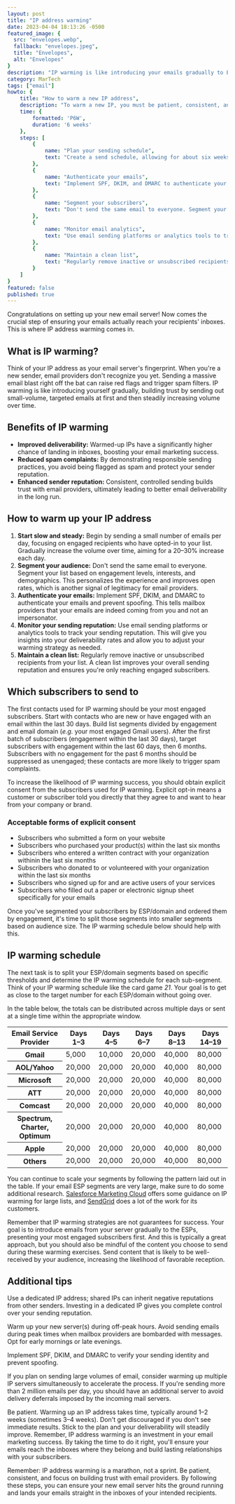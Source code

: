 ```yaml
---
layout: post
title: "IP address warming"
date: 2023-04-04 18:13:26 -0500
featured_image: {
  src: "envelopes.webp",
  fallback: "envelopes.jpeg",
  title: "Envelopes",
  alt: "Envelopes"
}
description: "IP warming is like introducing your emails gradually to ESPs, building trust by sending out a few messages at first and then steadily increasing volume over time."
category: MarTech
tags: ["email"]
howto: {
	title: "How to warm a new IP address",
	description: "To warm a new IP, you must be patient, consistent, and focus on building trust with email providers.",
	time: {
		formatted: 'P6W',
		duration: '6 weeks'
	},
	steps: [
		{
			name: "Plan your sending schedule",
			text: "Create a send schedule, allowing for about six weeks to complete the IP warming process."
		},
		{
			name: "Authenticate your emails",
			text: "Implement SPF, DKIM, and DMARC to authenticate your emails and prevent spoofing."
		},
		{
			name: "Segment your subscribers",
			text: "Don't send the same email to everyone. Segment your list based on engagement levels and email service provider."
		},
		{
			name: "Monitor email analytics",
			text: "Use email sending platforms or analytics tools to track your sending reputation."
		},
		{
			name: "Maintain a clean list",
			text: "Regularly remove inactive or unsubscribed recipients from your list."
		}
	]
}
featured: false
published: true
---
```


Congratulations on setting up your new email server! Now comes the crucial step of ensuring your emails actually reach your recipients' inboxes. This is where IP address warming comes in.

## What is IP warming?

Think of your IP address as your email server's fingerprint. When you're a new sender, email providers don't recognize you yet. Sending a massive email blast right off the bat can raise red flags and trigger spam filters. IP warming is like introducing yourself gradually, building trust by sending out small-volume, targeted emails at first and then steadily increasing volume over time.

## Benefits of IP warming

- **Improved deliverability:** Warmed-up IPs have a significantly higher chance of landing in inboxes, boosting your email marketing success.
- **Reduced spam complaints:** By demonstrating responsible sending practices, you avoid being flagged as spam and protect your sender reputation.
- **Enhanced sender reputation:** Consistent, controlled sending builds trust with email providers, ultimately leading to better email deliverability in the long run.

## How to warm up your IP address

1. **Start slow and steady:** Begin by sending a small number of emails per day, focusing on engaged recipients who have opted-in to your list. Gradually increase the volume over time, aiming for a 20&ndash;30% increase each day.
2. **Segment your audience:** Don't send the same email to everyone. Segment your list based on engagement levels, interests, and demographics. This personalizes the experience and improves open rates, which is another signal of legitimacy for email providers.
3. **Authenticate your emails:** Implement SPF, DKIM, and DMARC to authenticate your emails and prevent spoofing. This tells mailbox providers that your emails are indeed coming from you and not an impersonator.
4. **Monitor your sending reputation:** Use email sending platforms or analytics tools to track your sending reputation. This will give you insights into your deliverability rates and allow you to adjust your warming strategy as needed.
5. **Maintain a clean list:** Regularly remove inactive or unsubscribed recipients from your list. A clean list improves your overall sending reputation and ensures you're only reaching engaged subscribers.

## Which subscribers to send to

The first contacts used for IP warming should be your most engaged subscribers. Start with contacts who are new or have engaged with an email within the last 30 days. Build list segments divided by engagement and email domain (*e.g.* your most engaged Gmail users). After the first batch of subscribers (engagement within the last 30 days), target subscribers with engagement within the last 60 days, then 6 months. Subscribers with no engagement for the past 6 months should be suppressed as unengaged; these contacts are more likely to trigger spam complaints.

To increase the likelihood of IP warming success, you should obtain explicit consent from the subscribers used for IP warming. Explicit opt-in means a customer or subscriber told you directly that they agree to and want to hear from your company or brand.

### Acceptable forms of explicit consent

- Subscribers who submitted a form on your website
- Subscribers who purchased your product(s) within the last six months
- Subscribers who entered a written contract with your organization withinin the last six months
- Subscribers who donated to or volunteered with your organization within the last six months
- Subscribers who signed up for and are active users of your services
- Subscribers who filled out a paper or electronic signup sheet specifically for your emails

Once you've segmented your subscribers by ESP/domain and ordered them by engagement, it's time to split those segments into smaller segments based on audience size. The IP warming schedule below should help with this.

## IP warming schedule

The next task is to split your ESP/domain segments based on specific thresholds and determine the IP warming schedule for each sub-segment. Think of your IP warming schedule like the card game *21*. Your goal is to get as close to the target number for each ESP/domain without going over.

In the table below, the totals can be distributed across multiple days or sent at a single time within the appropriate window.

<table>
	<thead>
		<tr class="text-xs">
			<th scope="col">Email Service Provider</th>
			<th scope="col">Days 1&ndash;3</th>
			<th scope="col">Days 4&ndash;5</th>
			<th scope="col">Days 6&ndash;7</th>
			<th scope="col">Days 8&ndash;13</th>
			<th scope="col">Days 14&ndash;19</th>
		</tr>
	</thead>
	<tbody>
		<tr class="text-xs">
			<th scope="row">Gmail</th>
			<td>5,000</td>
			<td>10,000</td>
			<td>20,000</td>
			<td>40,000</td>
			<td>80,000</td>
		</tr>
		<tr class="text-xs">
			<th scope="row">AOL/Yahoo</th>
			<td>20,000</td>
			<td>20,000</td>
			<td>20,000</td>
			<td>40,000</td>
			<td>80,000</td>
		</tr>
		<tr class="text-xs">
			<th scope="row">Microsoft</th>
			<td>20,000</td>
			<td>20,000</td>
			<td>20,000</td>
			<td>40,000</td>
			<td>80,000</td>
		</tr>
		<tr class="text-xs">
			<th scope="row">ATT</th>
			<td>20,000</td>
			<td>20,000</td>
			<td>20,000</td>
			<td>40,000</td>
			<td>80,000</td>
		</tr>
		<tr class="text-xs">
			<th scope="row">Comcast</th>
			<td>20,000</td>
			<td>20,000</td>
			<td>20,000</td>
			<td>40,000</td>
			<td>80,000</td>
		</tr>
		<tr class="text-xs">
			<th scope="row">Spectrum, Charter, Optimum</th>
			<td>20,000</td>
			<td>20,000</td>
			<td>20,000</td>
			<td>40,000</td>
			<td>80,000</td>
		</tr>
		<tr class="text-xs">
			<th scope="row">Apple</th>
			<td>20,000</td>
			<td>20,000</td>
			<td>20,000</td>
			<td>40,000</td>
			<td>80,000</td>
		</tr>
		<tr class="text-xs">
			<th scope="row">Others</th>
			<td>20,000</td>
			<td>20,000</td>
			<td>20,000</td>
			<td>40,000</td>
			<td>80,000</td>
		</tr>
	</tbody>
</table>

You can continue to scale your segments by following the pattern laid out in the table. If your email ESP segments are very large, make sure to do some additional research. [Salesforce Marketing Cloud](https://help.salesforce.com/s/articleView?id=sf.mc_es_ip_address_warming.htm&type=5) offers some guidance on IP warming for large lists, and [SendGrid](https://docs.sendgrid.com/ui/sending-email/warming-up-an-ip-address) does a lot of the work for its customers.

Remember that IP warming strategies are not guarantees for success. Your goal is to introduce emails from your server gradually to the ESPs, presenting your most engaged subscribers first. And this is typically a great approach, but you should also be mindful of the content you choose to send during these warming exercises. Send content that is likely to be well-received by your audience, increasing the likelihood of favorable reception.

## Additional tips

Use a dedicated IP address; shared IPs can inherit negative reputations from other senders. Investing in a dedicated IP gives you complete control over your sending reputation.

Warm up your new server(s) during off-peak hours. Avoid sending emails during peak times when mailbox providers are bombarded with messages. Opt for early mornings or late evenings.

Implement SPF, DKIM, and DMARC to verify your sending identity and prevent spoofing.

If you plan on sending large volumes of email, consider warming up multiple IP servers simultaneously to accelerate the process. If you're sending more than 2 million emails per day, you should have an additional server to avoid delivery deferrals imposed by the incoming mail servers.

Be patient. Warming up an IP address takes time, typically around 1&ndash;2 weeks (sometimes 3&ndash;4 weeks). Don't get discouraged if you don't see immediate results. Stick to the plan and your deliverability will steadily improve. Remember, IP address warming is an investment in your email marketing success. By taking the time to do it right, you'll ensure your emails reach the inboxes where they belong and build lasting relationships with your subscribers.

Remember: IP address warming is a marathon, not a sprint. Be patient, consistent, and focus on building trust with email providers. By following these steps, you can ensure your new email server hits the ground running and lands your emails straight in the inboxes of your intended recipients.